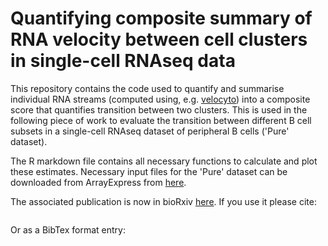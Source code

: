 # Quantifying composite summary of RNA velocity between cell clusters in single-cell RNAseq data

This repository contains the code used to quantify and summarise individual RNA streams (computed using, e.g. [velocyto](http://velocyto.org/)) into a composite score that quantifies transition between two clusters. This is used in the following piece of work to evaluate the transition between different B cell subsets in a single-cell RNAseq dataset of peripheral B cells ('Pure' dataset).

The R markdown file contains all necessary functions to calculate and plot these estimates. Necessary input files for the 'Pure' dataset can be downloaded from ArrayExpress from [here]().

The associated publication is now in bioRxiv [here](). If you use it please cite:
```

```

Or as a BibTex format entry:
```

```

